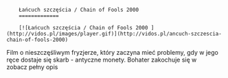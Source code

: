 
        Łańcuch szczęścia / Chain of Fools 2000 
        =============
        
        [![Łańcuch szczęścia / Chain of Fools 2000 ](http://vidos.pl/images/player.gif)](http://vidos.pl/ancuch-szczescia-chain-of-fools-2000)
        
        
 Film o nieszczęśliwym fryzjerze, który zaczyna mieć problemy, gdy w jego ręce dostaje się skarb - antyczne monety. Bohater zakochuje się w zobacz pełny opis
    